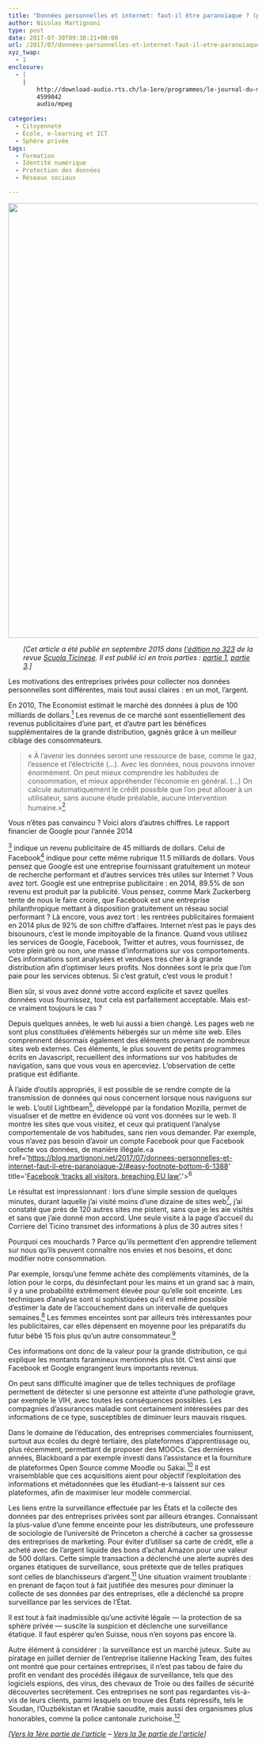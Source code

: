 ```yaml
---
title: "Données personnelles et internet: faut-il être paranoïaque ? (partie 2/3)"
author: Nicolas Martignoni
type: post
date: 2017-07-30T09:30:21+00:00
url: /2017/07/donnees-personnelles-et-internet-faut-il-etre-paranoiaque-2/
xyz_twap:
  - 1
enclosure:
  - |
    |
        http://download-audio.rts.ch/la-1ere/programmes/le-journal-du-matin/2015/le-journal-du-matin_20150622_standard_1er-developpement_9c5f35b5-c8f7-4359-afe4-3be2ec956155-128k.mp3
        4599042
        audio/mpeg
        
categories:
  - Citoyenneté
  - École, e-learning et ICT
  - Sphère privée
tags:
  - Formation
  - Identité numérique
  - Protection des données
  - Réseaux sociaux

---
```

<img class="aligncenter wp-image-1457 size-full" src="https://blog.martignoni.net/wp-content/uploads/2017/07/Lightbeam.png" alt="" width="1407" height="877" srcset="https://blog.martignoni.net/wp-content/uploads/2017/07/Lightbeam.png 1407w, https://blog.martignoni.net/wp-content/uploads/2017/07/Lightbeam-300x187.png 300w, https://blog.martignoni.net/wp-content/uploads/2017/07/Lightbeam-768x479.png 768w, https://blog.martignoni.net/wp-content/uploads/2017/07/Lightbeam-1024x638.png 1024w" sizes="(max-width: 767px) 89vw, (max-width: 1000px) 54vw, (max-width: 1071px) 543px, 580px" />

<p style="padding-left: 30px;">
  <em>[Cet article a été publié en septembre 2015 dans <a href="http://www4.ti.ch/fileadmin/DECS/DS/Rivista_scuola_ticinese/ST_n.323/ST_323_martignoni_donnees_personnelles_et_internet.pdf" target="_blank" rel="noopener">l'édition no 323</a> de la revue <a href="http://www4.ti.ch/decs/ds/pubblicazioni/presentazione/" target="_blank" rel="noopener">Scuola Ticinese</a>. Il est publié ici en trois parties : <a href="https://blog.martignoni.net/2017/07/donnees-personnelles-et-internet-faut-il-etre-paranoiaque-1/">partie 1</a>, <a href="https://blog.martignoni.net/2017/07/donnees-personnelles-et-internet-faut-il-etre-paranoiaque-3/">partie 3</a>.]</em>
</p>

Les motivations des entreprises privées pour collecter nos données personnelles sont différentes, mais tout aussi claires : en un mot, l’argent.

En 2010, The Economist estimait le marché des données à plus de 100 milliards de dollars.<span id='easy-footnote-1-1388' class='easy-footnote-margin-adjust'></span><span class='easy-footnote'><a href='https://blog.martignoni.net/2017/07/donnees-personnelles-et-internet-faut-il-etre-paranoiaque-2/#easy-footnote-bottom-1-1388' title='« This industry [of information management] is estimated to be worth more than $100 billion and growing at almost 10% a year, roughly twice as fast as the software business as a whole.», <a href=&quot;http://www.economist.com/node/15557443&quot; target=&quot;_blank&quot; rel=&quot;noopener&quot;>Data, data everywhere, The Economist, 27 février 2010</a>.'><sup>1</sup></a></span> Les revenus de ce marché sont essentiellement des revenus publicitaires d’une part, et d’autre part les bénéfices supplémentaires de la grande distribution, gagnés grâce à un meilleur ciblage des consommateurs.

> « À l’avenir les données seront une ressource de base, comme le gaz, l’essence et l’électricité (…). Avec les données, nous pouvons innover énormément. On peut mieux comprendre les habitudes de consommation, et mieux appréhender l’économie en général. (…) On calcule automatiquement le crédit possible que l’on peut allouer à un utilisateur, sans aucune étude préalable, aucune intervention humaine.»<span id='easy-footnote-2-1388' class='easy-footnote-margin-adjust'></span><span class='easy-footnote'><a href='https://blog.martignoni.net/2017/07/donnees-personnelles-et-internet-faut-il-etre-paranoiaque-2/#easy-footnote-bottom-2-1388' title='James Chu, responsable de la gouvernance internationale chez Alibaba (Chine), <a href=&quot;http://download-audio.rts.ch/la-1ere/programmes/le-journal-du-matin/2015/le-journal-du-matin_20150622_standard_1er-developpement_9c5f35b5-c8f7-4359-afe4-3be2ec956155-128k.mp3&quot; target=&quot;_blank&quot; rel=&quot;noopener&quot;>Interview diffusée sur la RTS, 22 juin 2015</a>.'><sup>2</sup></a></span>

<!--more-->Vous n’êtes pas convaincu ? Voici alors d’autres chiffres. Le rapport financier de Google pour l’année 2014

<span id='easy-footnote-3-1388' class='easy-footnote-margin-adjust'></span><span class='easy-footnote'><a href='https://blog.martignoni.net/2017/07/donnees-personnelles-et-internet-faut-il-etre-paranoiaque-2/#easy-footnote-bottom-3-1388' title='<a href=&quot;http://www.sec.gov/Archives/edgar/data/1288776/000128877615000008/goog2014123110-k.htm#sA63A6AA08C0C233E7C90A6358CB77158&quot; target=&quot;_blank&quot; rel=&quot;noopener&quot;>Rapport financier de Google 2014, p. 23, 6 février 2015</a>.'><sup>3</sup></a></span> indique un revenu publicitaire de 45 milliards de dollars. Celui de Facebook<span id='easy-footnote-4-1388' class='easy-footnote-margin-adjust'></span><span class='easy-footnote'><a href='https://blog.martignoni.net/2017/07/donnees-personnelles-et-internet-faut-il-etre-paranoiaque-2/#easy-footnote-bottom-4-1388' title='<a href=&quot;http://www.sec.gov/Archives/edgar/data/1326801/000132680115000006/fb-12312014x10k.htm#sCB17083EFDC66A4C66A9AA564DC1F226&quot; target=&quot;_blank&quot; rel=&quot;noopener&quot;>Rapport financier de Facebook 2014, p. 43, 29 janvier 2015</a>. '><sup>4</sup></a></span> indique pour cette même rubrique 11.5 milliards de dollars. Vous pensez que Google est une entreprise fournissant gratuitement un moteur de recherche performant et d’autres services très utiles sur Internet ? Vous avez tort. Google est une entreprise publicitaire : en 2014, 89.5% de son revenu est produit par la publicité. Vous pensez, comme Mark Zuckerberg tente de nous le faire croire, que Facebook est une entreprise philanthropique mettant à disposition gratuitement un réseau social performant ? Là encore, vous avez tort : les rentrées publicitaires formaient en 2014 plus de 92% de son chiffre d’affaires. Internet n’est pas le pays des bisounours, c’est le monde impitoyable de la finance. Quand vous utilisez les services de Google, Facebook, Twitter et autres, vous fournissez, de votre plein gré ou non, une masse d’informations sur vos comportements. Ces informations sont analysées et vendues très cher à la grande distribution afin d’optimiser leurs profits. Nos données sont le prix que l’on paie pour les services obtenus. Si c’est gratuit, c’est vous le produit !

Bien sûr, si vous avez donné votre accord explicite et savez quelles données vous fournissez, tout cela est parfaitement acceptable. Mais est-ce vraiment toujours le cas ?

Depuis quelques années, le web lui aussi a bien changé. Les pages web ne sont plus constituées d’éléments hébergés sur un même site web. Elles comprennent désormais également des éléments provenant de nombreux sites web externes. Ces éléments, le plus souvent de petits programmes écrits en Javascript, recueillent des informations sur vos habitudes de navigation, sans que vous vous en aperceviez. L’observation de cette pratique est édifiante.

À l’aide d’outils appropriés, il est possible de se rendre compte de la transmission de données qui nous concernent lorsque nous naviguons sur le web. L’outil Lightbeam<span id='easy-footnote-5-1388' class='easy-footnote-margin-adjust'></span><span class='easy-footnote'><a href='https://blog.martignoni.net/2017/07/donnees-personnelles-et-internet-faut-il-etre-paranoiaque-2/#easy-footnote-bottom-5-1388' title='<a href=&quot;https://www.mozilla.org/fr/lightbeam/&quot; target=&quot;_blank&quot; rel=&quot;noopener&quot;>Lightbeam, un coup de projecteur sur ceux qui vous surveillent</a>. Lightbeam est un module complémentaire à installer dans le navigateur Firefox.'><sup>5</sup></a></span>, développé par la fondation Mozilla, permet de visualiser et de mettre en évidence où vont vos données sur le web. Il montre les sites que vous visitez, et ceux qui pratiquent l’analyse comportementale de vos habitudes, sans rien vous demander. Par exemple, vous n’avez pas besoin d’avoir un compte Facebook pour que Facebook collecte vos données, de manière illégale.<span id='easy-footnote-6-1388' class='easy-footnote-margin-adjust'></span><span class='easy-footnote'><a href='https://blog.martignoni.net/2017/07/donnees-personnelles-et-internet-faut-il-etre-paranoiaque-2/#easy-footnote-bottom-6-1388' title='<a href=&quot;https://www.theguardian.com/technology/2015/mar/31/facebook-tracks-all-visitors-breaching-eu-law-report&quot; target=&quot;_blank&quot; rel=&quot;noopener&quot;>Facebook &lsquo;tracks all visitors, breaching EU law'</a>.'><sup>6</sup></a></span>

Le résultat est impressionnant : lors d’une simple session de quelques minutes, durant laquelle j’ai visité moins d’une dizaine de sites web<span id='easy-footnote-7-1388' class='easy-footnote-margin-adjust'></span><span class='easy-footnote'><a href='https://blog.martignoni.net/2017/07/donnees-personnelles-et-internet-faut-il-etre-paranoiaque-2/#easy-footnote-bottom-7-1388' title='Sites visités le 13 juillet 2015 (4 journaux quotidiens, 2 gros distributeurs, 1 magasin en ligne) : gdp.ch, cdt.ch, repubblica.it, corriere.it, migros.ch, coop.ch, leshop.ch.'><sup>7</sup></a></span>, j’ai constaté que près de 120 autres sites me pistent, sans que je les aie visités et sans que j’aie donné mon accord. Une seule visite à la page d’accueil du Corriere del Ticino transmet des informations à plus de 30 autres sites !

Pourquoi ces mouchards ? Parce qu’ils permettent d’en apprendre tellement sur nous qu’ils peuvent connaître nos envies et nos besoins, et donc modifier notre consommation.

Par exemple, lorsqu’une femme achète des compléments vitaminés, de la lotion pour le corps, du désinfectant pour les mains et un grand sac à main, il y a une probabilité extrêmement élevée pour qu’elle soit enceinte. Les techniques d’analyse sont si sophistiquées qu’il est même possible d’estimer la date de l’accouchement dans un intervalle de quelques semaines.<span id='easy-footnote-8-1388' class='easy-footnote-margin-adjust'></span><span class='easy-footnote'><a href='https://blog.martignoni.net/2017/07/donnees-personnelles-et-internet-faut-il-etre-paranoiaque-2/#easy-footnote-bottom-8-1388' title='Samuel Greengard, <a href=&quot;https://cacm.acm.org/magazines/2012/8/153815-advertising-gets-personal/abstract&quot;>Advertising Gets Personal, Communications of the ACM, August 2012, Vol. 55, No. 8</a>.'><sup>8</sup></a></span> Les femmes enceintes sont par ailleurs très intéressantes pour les publicitaires, car elles dépensent en moyenne pour les préparatifs du futur bébé 15 fois plus qu’un autre consommateur.<span id='easy-footnote-9-1388' class='easy-footnote-margin-adjust'></span><span class='easy-footnote'><a href='https://blog.martignoni.net/2017/07/donnees-personnelles-et-internet-faut-il-etre-paranoiaque-2/#easy-footnote-bottom-9-1388' title='<a href=&quot;https://www.theguardian.com/world/2014/may/11/anonymous-web-nsa-trail-janet-vertesi&quot; target=&quot;_blank&quot; rel=&quot;noopener&quot;>Attempts to stay anonymous on the web will only put the NSA on your trail</a>.'><sup>9</sup></a></span>

Ces informations ont donc de la valeur pour la grande distribution, ce qui explique les montants faramineux mentionnés plus tôt. C’est ainsi que Facebook et Google engrangent leurs importants revenus.

On peut sans difficulté imaginer que de telles techniques de profilage permettent de détecter si une personne est atteinte d’une pathologie grave, par exemple le VIH, avec toutes les conséquences possibles. Les compagnies d’assurances maladie sont certainement intéressées par des informations de ce type, susceptibles de diminuer leurs mauvais risques.

Dans le domaine de l’éducation, des entreprises commerciales fournissent, surtout aux écoles du degré tertiaire, des plateformes d’apprentissage ou, plus récemment, permettant de proposer des MOOCs. Ces dernières années, Blackboard a par exemple investi dans l’assistance et la fourniture de plateformes Open Source comme Moodle ou Sakai.<span id='easy-footnote-10-1388' class='easy-footnote-margin-adjust'></span><span class='easy-footnote'><a href='https://blog.martignoni.net/2017/07/donnees-personnelles-et-internet-faut-il-etre-paranoiaque-2/#easy-footnote-bottom-10-1388' title='<a href=&quot;http://www.blackboard.com/news-and-events/press-releases.aspx?releaseid=1676738&quot; target=&quot;_blank&quot; rel=&quot;noopener&quot;>Blackboard Acquires Moodlerooms, NetSpot</a>'><sup>10</sup></a></span> Il est vraisemblable que ces acquisitions aient pour objectif l’exploitation des informations et métadonnées que les étudiant-e-s laissent sur ces plateformes, afin de maximiser leur modèle commercial.

Les liens entre la surveillance effectuée par les États et la collecte des données par des entreprises privées sont par ailleurs étranges. Connaissant la plus-value d’une femme enceinte pour les distributeurs, une professeure de sociologie de l’université de Princeton a cherché à cacher sa grossesse des entreprises de marketing. Pour éviter d’utiliser sa carte de crédit, elle a acheté avec de l’argent liquide des bons d’achat Amazon pour une valeur de 500 dollars. Cette simple transaction a déclenché une alerte auprès des organes étatiques de surveillance, sous prétexte que de telles pratiques sont celles de blanchisseurs d’argent.<span id='easy-footnote-11-1388' class='easy-footnote-margin-adjust'></span><span class='easy-footnote'><a href='https://blog.martignoni.net/2017/07/donnees-personnelles-et-internet-faut-il-etre-paranoiaque-2/#easy-footnote-bottom-11-1388' title='<a href=&quot;https://www.theguardian.com/world/2014/may/11/anonymous-web-nsa-trail-janet-vertesi&quot; target=&quot;_blank&quot; rel=&quot;noopener&quot;>Attempts to stay anonymous on the web will only put the NSA on your trail</a>.'><sup>11</sup></a></span> Une situation vraiment troublante : en prenant de façon tout à fait justifiée des mesures pour diminuer la collecte de ses données par des entreprises, elle a déclenché sa propre surveillance par les services de l’État.

Il est tout à fait inadmissible qu’une activité légale — la protection de sa sphère privée — suscite la suspicion et déclenche une surveillance étatique. Il faut espérer qu’en Suisse, nous n’en soyons pas encore là.

Autre élément à considérer : la surveillance est un marché juteux. Suite au piratage en juillet dernier de l’entreprise italienne Hacking Team, des fuites ont montré que pour certaines entreprises, il n’est pas tabou de faire du profit en vendant des procédés illégaux de surveillance, tels que des logiciels espions, des virus, des chevaux de Troie ou des failles de sécurité découvertes secrètement. Ces entreprises ne sont pas regardantes vis-à-vis de leurs clients, parmi lesquels on trouve des États répressifs, tels le Soudan, l’Ouzbékistan et l’Arabie saoudite, mais aussi des organismes plus honorables, comme la police cantonale zurichoise.<span id='easy-footnote-12-1388' class='easy-footnote-margin-adjust'></span><span class='easy-footnote'><a href='https://blog.martignoni.net/2017/07/donnees-personnelles-et-internet-faut-il-etre-paranoiaque-2/#easy-footnote-bottom-12-1388' title='<a href=&quot;http://www.kapo.zh.ch/internet/sicherheitsdirektion/kapo/de/aktuell/medienmitteilungen/2015_07/1507071c.html&quot; target=&quot;_blank&quot; rel=&quot;noopener&quot;>Einsatz von Software im Rahmen der Strafverfolgung</a>.'><sup>12</sup></a></span>

_[[Vers la 1ère partie de l'article][1] – [Vers la 3e partie de l'article][2]]_

 [1]: https://blog.martignoni.net/2017/07/donnees-personnelles-et-internet-faut-il-etre-paranoiaque-1/
 [2]: https://blog.martignoni.net/2017/07/donnees-personnelles-et-internet-faut-il-etre-paranoiaque-3/